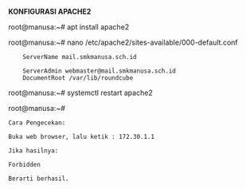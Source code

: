 **KONFIGURASI APACHE2**

root@manusa:~# apt install apache2

root@manusa:~# nano /etc/apache2/sites-available/000-default.conf
      
        ServerName mail.smkmanusa.sch.id

        ServerAdmin webmaster@mail.smkmanusa.sch.id
        DocumentRoot /var/lib/roundcube
root@manusa:~# systemctl restart apache2

root@manusa:~#

    Cara Pengecekan:

    Buka web browser, lalu ketik : 172.30.1.1

    Jika hasilnya:

    Forbidden

    Berarti berhasil.
